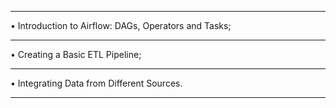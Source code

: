 ************************************************************
• Introduction to Airflow: DAGs, Operators and Tasks;
************************************************************
• Creating a Basic ETL Pipeline;
************************************************************
• Integrating Data from Different Sources.
************************************************************
